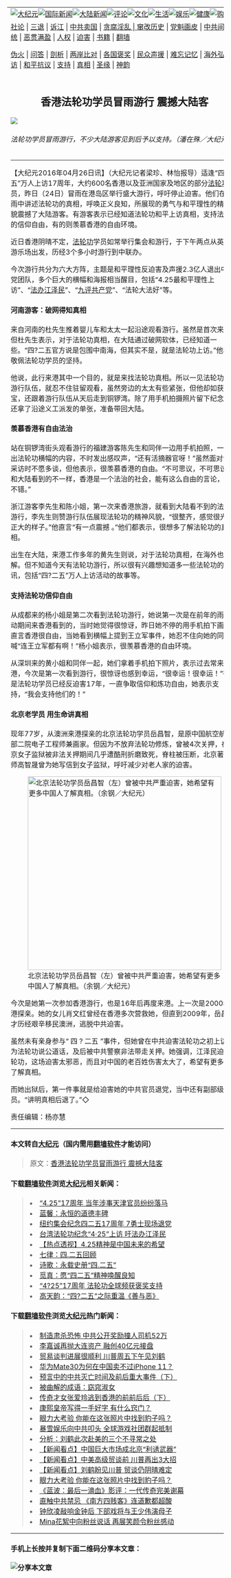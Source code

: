 <a name="1" id="1" target="_blank"></a><span id="1"></span>
<table border="0"><tr><td colspan="2" VALIGN=TOP><a href="https://github.com/woywz155/djy/blob/master/gb/nsc413.md#1"><img src="https://raw.githubusercontent.com/woywz155/www/master/t/djy/1.jpg" title="大纪元"></a><a href="https://github.com/woywz155/djy/blob/master/gb/n24hr.md#1"><img src="https://raw.githubusercontent.com/woywz155/www/master/t/djy/3.jpg" title="国际新闻"></a><a href="https://github.com/woywz155/djy/blob/master/gb/nsc413.md#1"><img src="https://raw.githubusercontent.com/woywz155/www/master/t/djy/4.jpg" title="大陆新闻"></a><a href="https://github.com/woywz155/djy/blob/master/gb/news392.md#1"><img src="https://raw.githubusercontent.com/woywz155/www/master/t/djy/5.jpg" title="评论"></a><a href="https://github.com/woywz155/djy/blob/master/gb/news2007.md#1"><img src="https://raw.githubusercontent.com/woywz155/www/master/t/djy/6.jpg" title="文化"></a><a href="https://github.com/woywz155/djy/blob/master/gb/news2008.md#1"><img src="https://raw.githubusercontent.com/woywz155/www/master/t/djy/7.jpg" title="生活"></a><a href="https://github.com/woywz155/djy/blob/master/gb/ncyule.md#1"><img src="https://raw.githubusercontent.com/woywz155/www/master/t/djy/8.jpg" title="娱乐"></a><a href="https://github.com/woywz155/djy/blob/master/gb/nsc1002.md#1"><img src="https://raw.githubusercontent.com/woywz155/www/master/t/djy/9.jpg" title="健康"><a href="https://www.youlucky.com"><img src="https://raw.githubusercontent.com/woywz155/www/master/t/djy/10.jpg" title="购物"></a><a href="https://www.supportepoch.org/donation?utm_medium=epochtimes&utm_source=referral&utm_campaign=donate_button_djyhomepage"><img src="https://raw.githubusercontent.com/woywz155/www/master/t/djy/12.jpg" title="捐款"></a></td></tr>
<tr><td colspan="2" VALIGN=TOP><a target="_blank" href="https://git.io/fjCRf">社论</a> | <a target="_blank" href="https://github.com/woywz155/djy/blob/master/gb/nf5657.md#1">三退</a> | <a target="_blank" href="https://github.com/woywz155/djy/blob/master/gb/nf6123.md#1">诉江</a> | <a target="_blank" href="https://github.com/woywz155/djy/blob/master/gb/nf1176117.md#1">中共卖国</a> | <a target="_blank" href="https://github.com/woywz155/djy/blob/master/gb/nf5773.md#1">贪腐淫乱 | <a target="_blank" href="https://github.com/woywz155/djy/blob/master/gb/nf1176115.md#1">窜改历史</a> | <a target="_blank" href="https://github.com/woywz155/djy/blob/master/gb/nf1176107.md#1">党魁画皮</a> | <a target="_blank" href="https://github.com/woywz155/djy/blob/master/gb/nf1320400.md#1">中共间谍</a> | <a target="_blank" href="https://github.com/woywz155/djy/blob/master/gb/nf1176114.md#1">破坏传统</a> | <a target="_blank" href="https://github.com/woywz155/djy/blob/master/gb/nf5287.md#1">恶贯满盈</a> | <a target="_blank" href="https://github.com/woywz155/djy/blob/master/gb/ncid278.md#1">人权</a> | <a target="_blank" href="https://github.com/woywz155/djy/blob/master/gb/nf1176111.md#1">迫害</a> | <a target="_blank" href="https://github.com/woywz155/djy/blob/master/gb/nf1235328.md#1">书籍</a> | <a target="_blank" href="https://github.com/woywz155/www/blob/master/README.md?zsrh#1">翻墙</a></p><p><a target="_blank" href="https://github.com/woywz155/djy/blob/master/gb/nf5562.md#1">伪火</a> | <a target="_blank" href="https://github.com/woywz155/djy/blob/master/gb/nf4378.md#1">问答</a> | <a target="_blank" href="https://github.com/woywz155/djy/blob/master/gb/nf5792.md#1">剖析</a> | <a target="_blank" href="https://github.com/woywz155/djy/blob/master/gb/nf5735.md#1">两岸比对</a> | <a target="_blank" href="https://github.com/woywz155/djy/blob/master/gb/nf6119.md#1">各国褒奖</a> | <a target="_blank" href="https://github.com/woywz155/djy/blob/master/gb/nf6120.md#1">民众声援</a> | <a target="_blank" href="https://github.com/woywz155/djy/blob/master/gb/nf1188594.md#1">难忘记忆</a> | <a target="_blank" href="https://github.com/woywz155/djy/blob/master/gb/nf3180.md#1">海外弘传</a> | <a target="_blank" href="https://github.com/woywz155/djy/blob/master/gb/nf5410.md#1">万人上访</a> | <a target="_blank" href="https://github.com/woywz155/ntdtv/blob/master/gb/prog1530_1.md#1">和平抗议</a> | <a target="_blank" href="https://github.com/woywz155/djy/blob/master/gb/nf4386.md#1">支持</a> | <a target="_blank" href="https://github.com/woywz155/djy/blob/master/gb/nf4389.md#1">真相</a> | <a target="_blank" href="https://github.com/woywz155/djy/blob/master/gb/nf5790.md#1">圣缘</a> | <a target="_blank" href="https://github.com/woywz155/djy/blob/master/gb/nf4786.md#1">神韵</a></td></tr>
<tr><td VALIGN=TOP width="626"><h2 align=center>香港法轮功学员冒雨游行 震撼大陆客</h2>
<img src="http://i.epochtimes.com/assets/uploads/2016/04/content_20160424-425-FLG-Poon-16-600x400.jpg" />
<h6>法轮功学员冒雨游行，不少大陆游客见到后予以支持。（潘在殊／大纪元）
</h6>
<hr>
<p>【大纪元2016年04月26日讯】<span class="reporter">（大纪元记者<span class="\&quot;reporter\&quot;">梁珍、林怡报导）</span></span>适逢“四?二五”万人上访17周年，大约600名香港以及亚洲国家及地区的部分<a href="https://github.com/woywz155/djy/blob/master/gb/tag/%E6%B3%95%E8%BD%AE%E5%8A%9F.md">法轮功</a>学员，昨日（24日）冒雨在港岛区举行盛大游行，呼吁停止迫害。他们在风雨中讲述法轮功的真相，呼唤正义良知，所展现的勇气与和平理性的精神面貌震撼了大陆游客。有游客表示已经知道法轮功和平上访真相，支持法轮功的信仰自由，有的则羡慕香港的自由环境。</p>
<p>近日香港阴晴不定，<a href="https://github.com/woywz155/djy/blob/master/gb/tag/%E6%B3%95%E8%BD%AE%E5%8A%9F.md">法轮功</a>学员如常举行集会和游行，于下午两点从英皇道游乐场出发，历经3个多小时游行到中联办。</p>
<p>今次游行共分为六大方阵，主题是和平理性反迫害及声援2.3亿人退出中共党团队，多个巨大的横幅和海报相当醒目，包括“4.25最和平理性上访”、“<a href="https://github.com/woywz155/djy/blob/master/gb/tag/%E6%B3%95%E5%8A%9E%E6%B1%9F%E6%B3%BD%E6%B0%91.md">法办江泽民</a>”、“<a href="https://github.com/woywz155/djy/blob/master/gb/tag/%E4%B9%9D%E8%AF%84%E5%85%B1%E4%BA%A7%E5%85%9A.md">九评共产党</a>”、“法轮大法好”等。</p>
<h4>河南游客：破网得知真相</h4>
<p>来自河南的杜先生推着婴儿车和太太一起沿途观看游行。虽然是首次来港，但杜先生表示，对于法轮功真相，在大陆通过破网软体，已经知道一些。“四?二五官方说是包围中南海，但其实不是，就是法轮功上访。”他非常敬佩法轮功学员的坚持。</p>
<p>他说，此行来港其中一个目的，就是来找法轮功真相。所以一见法轮功学员游行队伍，就忍不住驻留观看，虽然旁边的太太有些紧张，但他却如获至宝，还跟着游行队伍从天后走到铜锣湾。除了用手机拍摄照片留下纪念外，还拿了沿途义工派发的单张，准备带回大陆。</p>
<h4>羡慕香港有自由法治</h4>
<p>站在铜锣湾街头观看游行的福建游客陈先生和同伴一边用手机拍照，一边读出法轮功横幅的内容，不时发出感叹声，“还有活摘器官呀！”虽然面对记者采访时不愿多谈，但他表示，很羡慕香港的自由。“不可思议，不可思议！和大陆看到的不一样，香港是一个法治的社会，能有这么自由的言论，真是不错。”</p>
<p>浙江游客李先生和陈小姐，第一次来香港旅游，就看到大陆看不到的法轮功游行，李先生则赞游行队伍展现法轮功的精神风貌，“很整齐，感觉很光明正大的样子。”他直言“有一点震撼 。”他们都表示，很想多了解法轮功的真相。</p>
<p>出生在大陆，来港工作多年的黄先生则说，对于法轮功真相，在海外也有了解。但不知道今天有法轮功游行，所以很有兴趣想知道多一些法轮功的资讯，包括“四?二五”万人上访活动的故事等。</p>
<h4>支持法轮功信仰自由</h4>
<p>从成都来的杨小姐是第二次看到法轮功游行，她说第一次是在前年的雨伞运动期间来香港看到的，当时她觉得很惊讶，昨日她不停的用手机拍下画面，直言香港很自由，当她看到横幅上提到王立军事件，她忍不住向她的同伴喊“连王立军都有啊！”杨小姐表示，很羡慕香港的自由环境。</p>
<p>从深圳来的黄小姐和同伴一起，她们拿着手机拍下照片，表示过去常来香港，今次是第一次看到游行，很惊讶也感到幸运，“很幸运！很幸运！”得知是法轮功学员已经反迫害17年，一直争取信仰和炼功自由，她表示支持，“我会支持他们的！”</p>
<h4>北京老学员 用生命讲真相</h4>
<p>现年77岁，从澳洲来港探亲的北京法轮功学员岳昌智，是原中国航空航天部二院电子工程师兼画家。但因为不放弃法轮功修炼，曾被4次关押，在北京女子监狱被非法关押期间几乎遭酷刑折磨致死，脊柱被压断，北京著名律师高智晟曾为她写信到女子监狱，呼吁减少对老人家的迫害。</p>
<figure id="attachment_7728237" style="width: 450px" class="wp-caption aligncenter"><img class="wp-image-7728237 size-medium" src="http://i.epochtimes.com/assets/uploads/2016/04/content_G21A5363-450x314.jpg" alt="北京法轮功学员岳昌智（左）曾被中共严重迫害，她希望有更多中国人了解真相。（余钢／大纪元）" width="450" b="314" /><figcaption class="wp-caption-text">北京法轮功学员岳昌智（左）曾被中共严重迫害，她希望有更多中国人了解真相。（余钢／大纪元）</figcaption></figure>
<p>今次是她第一次参加香港游行，也是16年后再度来港。上一次是2000年来港探亲。她的女儿肖文红曾经在香港多次营救她，但直到2009年，岳昌智才历经艰辛移民澳洲，逃脱中共迫害。</p>
<p>虽然未有亲身参与“ 四 ? 二五 ”事件，但她曾在中共迫害法轮功之初上访，为法轮功说公道话，及后被中共警察非法带走关押。她强调，江泽民迫害法轮功，这场迫害太邪恶，而且对中国的老百姓伤害太大了，希望有更多的人了解真相。</p>
<p>而她出狱后，第一件事就是给迫害她的中共官员退党，当中还有副部级官员。“讲明真相后退了。”◇</p>
<p>责任编辑：杨亦慧</p>
<hr>

#### 本文转自<a href="http://www.epochtimes.com">大纪元</a>（国内需用<a href="https://git.io/JesJV">翻墙软件</a>才能访问）
> 原文：<a href="http://www.epochtimes.com/gb/16/4/25/n7727086.htm">香港法轮功学员冒雨游行 震撼大陆客</a>
#### 下载<a href="https://git.io/JesJV">翻墙软件</a>浏览<a href="http://www.epochtimes.com">大纪元</a>相关新闻：
> <li><a href="http://www.epochtimes.com/gb/16/4/25/n7724519.htm">“4.25”17周年 当年涉事天津官员纷纷落马</a></li>
> <li><a href="http://www.epochtimes.com/gb/16/4/24/n7689765.htm">蓝馨：永恒的道德丰碑</a></li>
> <li><a href="http://www.epochtimes.com/gb/16/4/24/n7662610.htm">纽约集会纪念四二五17周年 7勇士现场退党</a></li>
> <li><a href="http://www.epochtimes.com/gb/16/4/24/n7677836.htm">台湾法轮功纪念“4·25”上访 吁法办江泽民</a></li>
> <li><a href="http://www.epochtimes.com/gb/16/4/24/n7677877.htm">【热点透视】4.25精神是中国未来的希望</a></li>
> <li><a href="http://www.epochtimes.com/gb/16/4/23/n7638546.htm">七律：四.二五回顾</a></li>
> <li><a href="http://www.epochtimes.com/gb/16/4/23/n7638537.htm">诗歌：永载史册“四.二五”</a></li>
> <li><a href="http://www.epochtimes.com/gb/16/4/23/n7642153.htm">觅真：愿“四二五”精神唤醒良知</a></li>
> <li><a href="http://www.epochtimes.com/gb/16/4/23/n7636609.htm">“4?25”17周年 法轮功全球频获褒奖支持</a></li>
> <li><a href="http://www.epochtimes.com/gb/16/4/23/n7638298.htm">高天韵：“四?二五”之际重温《善与恶》</a></li>

#### 下载<a href="https://git.io/JesJV">翻墙软件</a>浏览<a href="http://www.epochtimes.com">大纪元</a>热门新闻：
> <li><a href="http://www.epochtimes.com/gb/19/10/10/n11581115.htm">制造肃杀恐怖 中共公开奖励撞人司机52万</a></li>
> <li><a href="http://www.epochtimes.com/gb/19/10/10/n11580996.htm">李嘉诚再抛大连资产 融创40亿元接盘</a></li>
> <li><a href="http://www.epochtimes.com/gb/19/10/10/n11581259.htm">贸易谈判进展很顺利 川普周五下午见刘鹤</a></li>
> <li><a href="http://www.epochtimes.com/gb/19/10/10/n11581114.htm">华为Mate30为何在中国卖不过iPhone 11？</a></li>
> <li><a href="http://www.epochtimes.com/gb/19/9/29/n11554590.htm">预言中的中共灭亡时间及前后重大事件（下）</a></li>
> <li><a href="http://www.epochtimes.com/gb/19/10/4/n11568273.htm">被曲解的成语：窈窕淑女</a></li>
> <li><a href="http://www.epochtimes.com/gb/19/10/2/n11563658.htm">传奇才女张爱玲逃到香港的前前后后（下）</a></li>
> <li><a href="http://www.epochtimes.com/gb/19/9/23/n11539994.htm">康熙皇帝写得一手好字 有什么窍门？</a></li>
> <li><a href="http://www.epochtimes.com/gb/19/10/9/n11577534.htm">眼力大考验 你能在这张照片中找到豹子吗？</a></li>
> <li><a href="http://www.epochtimes.com/gb/19/10/9/n11578774.htm">暴雪娱乐向中共叩头 全球游戏社团群起抵制</a></li>
> <li><a href="http://www.epochtimes.com/gb/19/10/9/n11577528.htm">分析：刘鹤此次赴美的三个不寻常之处</a></li>
> <li><a href="http://www.epochtimes.com/gb/19/10/9/n11578839.htm">【新闻看点】中国巨大市场成北京“利诱武器”</a></li>
> <li><a href="http://www.epochtimes.com/gb/19/10/9/n11579070.htm">【新闻看点】中美高级贸谈前 川普再出3大招</a></li>
> <li><a href="http://www.epochtimes.com/gb/19/10/10/n11580854.htm">【新闻看点】刘鹤盼见川普 贸谈仍阴晴难定</a></li>
> <li><a href="http://www.epochtimes.com/gb/19/10/9/n11577534.htm">眼力大考验 你能在这张照片中找到豹子吗？</a></li>
> <li><a href="http://www.epochtimes.com/gb/19/10/8/n11576651.htm">《蓝波：最后一滴血》影评：一代传奇完美谢幕</a></li>
> <li><a href="http://www.epochtimes.com/gb/19/10/9/n11577364.htm">直触中共禁忌 《南方四贱客》连道歉都超酸</a></li>
> <li><a href="http://www.epochtimes.com/gb/19/10/9/n11578053.htm">钟欣凌敲响金钟后 下部戏将与王少伟演母子</a></li>
> <li><a href="http://www.epochtimes.com/gb/19/10/9/n11578498.htm">Mina花絮中向粉丝说话 再展笑颜令粉丝感动</a></li>
<hr>

#### 手机上长按并复制下面二维码分享本文章：<br><br><img src="http://www.hehaibao.com/qr/index.php?m=1&e=L&p=10&t=&d=https://github.com/woywz155/djy/blob/master/gb/16/4/25/n7727086.md%231" title="分享本文章"></td><td VALIGN=TOP><a href="https://github.com/woywz155/djy/blob/master/gb/16/1/21/n4622075.md?dfh#1" target="_blank"><img src="https://raw.githubusercontent.com/woywz155/djy/master/gb/300/wei-f1.jpg" title="中共的伪火骗局"  alt="中共的伪火骗局"></a><br><a href="https://github.com/woywz155/yh/blob/master/README.md?dfh#1" target="_blank"><img src="https://raw.githubusercontent.com/woywz155/djy/master/gb/300/yong-h.jpg" title="永恒的见证"  alt="永恒的见证"></a><br><a href="https://github.com/woywz155/djy/blob/master/gb/13/9/29/n3974789.md?dfh#1" target="_blank"><img src="https://raw.githubusercontent.com/woywz155/djy/master/gb/300/shang-lnz.jpg" title="善良女子被中共投男牢"  alt="善良女子被中共投男牢"></a><br><a href="https://github.com/woywz155/djy/blob/master/gb/16/3/16/n4663449.md?dfh#1" target="_blank"><img src="https://raw.githubusercontent.com/woywz155/djy/master/gb/300/huo-z3.jpg" title="警卫目击活摘器官"  alt="警卫目击活摘器官"></a><br><a href="https://github.com/woywz155/djy/blob/master/gb/16/8/7/n8177641.md?dfh#1" target="_blank"><img src="https://raw.githubusercontent.com/woywz155/djy/master/gb/300/huo-z4.jpg" title="证人描述活摘恐怖"  alt="证人描述活摘恐怖"></a><br><a href="https://github.com/woywz155/djy/blob/master/gb/10/4/19/n2881569.md?dfh#1" target="_blank"><img src="https://raw.githubusercontent.com/woywz155/djy/master/gb/300/huo-z1.jpg" title="揭开活摘器官黑幕"  alt="揭开活摘器官黑幕"></a><br><a href="https://github.com/woywz155/djy/blob/master/gb/10/11/7/n3077476.md?dfh#1" target="_blank"><img src="https://raw.githubusercontent.com/woywz155/djy/master/gb/300/ma-ks.jpg" title="马克思的成魔之路"  alt="马克思的成魔之路"></a><br><a href="https://github.com/woywz155/djy/blob/master/gb/14/6/9/n4173977.md?dfh#1" target="_blank"><img src="https://raw.githubusercontent.com/woywz155/djy/master/gb/300/chang-zs.jpg" title="藏字石 蕴天机"  alt="藏字石 蕴天机"></a><br><a href="https://github.com/woywz155/djy/blob/master/gb/18/5/10/n10381511.md?dfh#1" target="_blank"><img src="https://raw.githubusercontent.com/woywz155/djy/master/gb/300/st1.jpg" title="关注3亿人三退"  alt="关注3亿人三退"></a><br><a href="https://github.com/woywz155/djy/blob/master/gb/18/3/21/n10237682.md?dfh#1" target="_blank"><img src="https://raw.githubusercontent.com/woywz155/djy/master/gb/300/jie-t.jpg" title="解体中共复兴中华"  alt="解体中共复兴中华"></a><br><a href="https://github.com/woywz155/djy/blob/master/gb/9/2/9/n2422991.md?dfh#1" target="_blank"><img src="https://raw.githubusercontent.com/woywz155/djy/master/gb/300/gao-zs.jpg" title="中共迫害良心律师"  alt="中共迫害良心律师"></a><br><a href="https://github.com/woywz155/djy/blob/master/gb/18/12/9/n10900044.md?dfh#1" target="_blank"><img src="https://raw.githubusercontent.com/woywz155/djy/master/gb/300/sj1.jpg" title="303万人举报江泽民"  alt="303万人举报江泽民"></a><br><a href="https://github.com/woywz155/djy/blob/master/gb/18/8/28/n10672014.md?dfh#1" target="_blank"><img src="https://raw.githubusercontent.com/woywz155/djy/master/gb/300/sj2.jpg" title="这些官员为何起诉江泽民"  alt="这些官员为何起诉江泽民"></a><br><a href="https://github.com/woywz155/djy/blob/master/gb/8/12/18/n2367165.md?dfh#1" target="_blank"><img src="https://raw.githubusercontent.com/woywz155/djy/master/gb/300/liangan.jpg" title="海峡两岸的强烈对比"  alt="海峡两岸的强烈对比"></a><br><a href="https://github.com/woywz155/djy/blob/master/gb/15/5/5/n4427238.md?dfh#1" target="_blank"><img src="https://raw.githubusercontent.com/woywz155/djy/master/gb/300/jia-ndzl.jpg" title="加拿大总理的贺信"  alt="加拿大总理的贺信"></a><br><a href="https://github.com/woywz155/djy/blob/master/gb/11/6/17/n3289382.md?dfh#1" target="_blank"><img src="https://raw.githubusercontent.com/woywz155/djy/master/gb/300/xiao-wd.jpg" title="探寻真相兼听则明"  alt="探寻真相兼听则明"></a><br><a href="https://github.com/woywz155/djy/blob/master/gb/18/10/27/n10812623.md?dfh#1" target="_blank"><img src="https://raw.githubusercontent.com/woywz155/djy/master/gb/300/yindu.jpg" title="印度媒体报道东方"  alt="印度媒体报道东方"></a><br><a href="https://github.com/woywz155/djy/blob/master/gb/18/6/9/n10469652.md?dfh#1" target="_blank"><img src="https://raw.githubusercontent.com/woywz155/djy/master/gb/300/xie-j.jpg" title="不一样的海外校园"  alt="不一样的海外校园"></a><br><a href="https://github.com/woywz155/djy/blob/master/gb/7/4/5/n1669415.md?dfh#1" target="_blank"><img src="https://raw.githubusercontent.com/woywz155/djy/master/gb/300/li-up.jpg" title="从大师到徒弟的传奇"  alt="从大师到徒弟的传奇"></a><br><a href="https://github.com/woywz155/djy/blob/master/gb/17/5/26/n9191512.md?dfh#1" target="_blank"><img src="https://raw.githubusercontent.com/woywz155/djy/master/gb/300/zfl2.jpg" title="亿万人与东方一本奇书"  alt="亿万人与东方一本奇书"></a><br><a href="https://github.com/woywz155/djy/blob/master/gb/13/11/27/n4020290.md?dfh#1" target="_blank"><img src="https://raw.githubusercontent.com/woywz155/djy/master/gb/300/zhen-h.jpg" title="大陆见不到的震撼场面"  alt="大陆见不到的震撼场面"></a><br><a href="https://github.com/woywz155/djy/blob/master/gb/15/7/17/n4482910.md?dfh#1" target="_blank"><img src="https://raw.githubusercontent.com/woywz155/djy/master/gb/300/dalu-sk.jpg" title="人心向善 大陆当初盛况"  alt="人心向善 大陆当初盛况"></a><br><a href="https://github.com/woywz155/djy/blob/master/gb/9/10/15/n2689419.md?dfh#1" target="_blank"><img src="https://raw.githubusercontent.com/woywz155/djy/master/gb/300/zfl1.jpg" title="追寻真理 这书讲什么"  alt="追寻真理 这书讲什么"></a><br><a href="https://github.com/woywz155/www/blob/master/README.md?dfh#1" target="_blank"><img src="https://raw.githubusercontent.com/woywz155/djy/master/gb/300/fq1.jpg" title="下载免费翻墙软件"  alt="下载免费翻墙软件"></a><br></td></tr></table>
